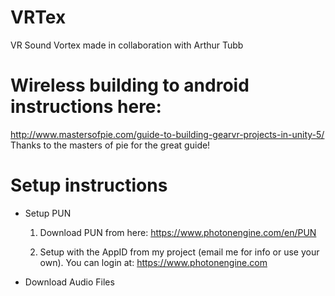 # VRTex
VR Sound Vortex made in collaboration with Arthur Tubb

# Wireless building to android instructions here:
http://www.mastersofpie.com/guide-to-building-gearvr-projects-in-unity-5/
Thanks to the masters of pie for the great guide!

# Setup instructions
- Setup PUN

	1. Download PUN from here: https://www.photonengine.com/en/PUN

	2. Setup with the AppID from my project (email me for info or use your own). You can login at: https://www.photonengine.com

- Download Audio Files

